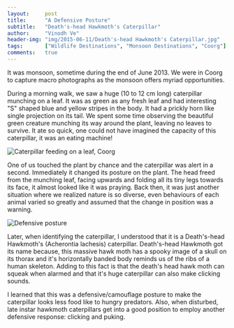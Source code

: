 ```yaml
---
layout:     post
title:      "A Defensive Posture"
subtitle:   "Death's-head Hawkmoth's Caterpillar"
author:     "Vinodh Ve"
header-img: "img/2015-06-11/Death's-head Hawkmoth's Caterpillar.jpg"
tags:       ["Wildlife Destinations", "Monsoon Destinations", "Coorg"]
comments:   true
---
```



<p>It was monsoon, sometime during the end of June 2013. We were in Coorg to capture macro photographs as the monsoon offers myriad opportunities. </p>

<p>During a morning walk, we saw a huge (10 to 12 cm long) caterpillar munching on a leaf. It was as green as any fresh leaf and had interesting "S" shaped blue and yellow stripes in the body. It had a prickly horn like single projection on its tail. We spent some time observing the beautiful green creature munching its way around the plant, leaving no leaves to survive. It ate so quick, one could not have imagined the capacity of this caterpillar, it was an eating machine!</p>

<img src="{{ site.baseurl }}/img/2015-06-11/Caterpillar feeding on a leaf.jpg" alt="Caterpillar feeding on a leaf, Coorg">

<p>One of us touched the plant by chance and the caterpillar was alert in a second.  Immediately it changed its posture on the plant. The head freed from the munching leaf, facing upwards and folding all its tiny legs towards its face, it almost looked like it was praying. Back then, it was just another situation where we realized nature is so diverse, even behaviours of each animal varied so greatly and assumed that the change in position was a warning.</p>

<img src="{{ site.baseurl }}/img/2015-06-11/Defensive posture.jpg" alt="Defensive posture">

<p>Later, when identifying the caterpillar, I understood that it is a Death's-head Hawkmoth's (Acherontia lachesis) caterpillar. Death's-head Hawkmoth got its name because, this massive hawk moth has a spooky image of a skull on its thorax and it's horizontally banded body reminds us of the ribs of a human skeleton. Adding to this fact is that the death's head hawk moth can squeak when alarmed and that it's huge caterpillar can also make clicking sounds.</p>

<p>I learned that this was a defensive/camouflage posture to make the caterpillar looks less food like to hungry predators. Also, when disturbed, late instar hawkmoth caterpillars get into a good position to employ another defensive response: clicking and puking.</p>


